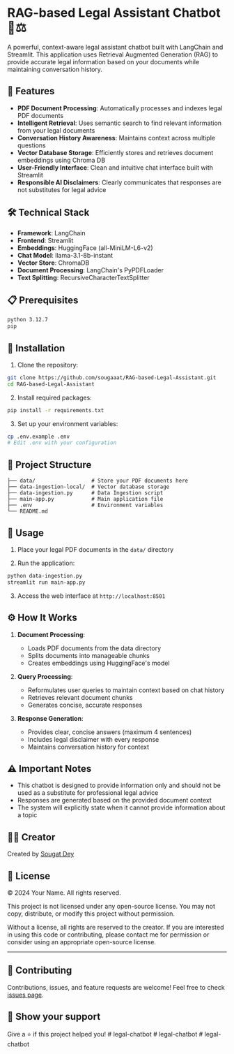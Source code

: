 # RAG-based Legal Assistant Chatbot 🤖⚖️

A powerful, context-aware legal assistant chatbot built with LangChain and Streamlit. This application uses Retrieval Augmented Generation (RAG) to provide accurate legal information based on your documents while maintaining conversation history.

## 🌟 Features

- **PDF Document Processing**: Automatically processes and indexes legal PDF documents
- **Intelligent Retrieval**: Uses semantic search to find relevant information from your legal documents
- **Conversation History Awareness**: Maintains context across multiple questions
- **Vector Database Storage**: Efficiently stores and retrieves document embeddings using Chroma DB
- **User-Friendly Interface**: Clean and intuitive chat interface built with Streamlit
- **Responsible AI Disclaimers**: Clearly communicates that responses are not substitutes for legal advice

## 🛠️ Technical Stack

- **Framework**: LangChain
- **Frontend**: Streamlit
- **Embeddings**: HuggingFace (all-MiniLM-L6-v2)
- **Chat Model**: llama-3.1-8b-instant
- **Vector Store**: ChromaDB
- **Document Processing**: LangChain's PyPDFLoader
- **Text Splitting**: RecursiveCharacterTextSplitter

## 📋 Prerequisites

```bash
python 3.12.7
pip
```

## 🚀 Installation

1. Clone the repository:
```bash
git clone https://github.com/sougaaat/RAG-based-Legal-Assistant.git
cd RAG-based-Legal-Assistant
```

2. Install required packages:
```bash
pip install -r requirements.txt
```

3. Set up your environment variables:
```bash
cp .env.example .env
# Edit .env with your configuration
```

## 📁 Project Structure

```
├── data/                  # Store your PDF documents here
├── data-ingestion-local/  # Vector database storage
├── data-ingestion.py      # Data Ingestion script
├── main-app.py            # Main application file
├── .env                   # Environment variables
└── README.md
```

## 💫 Usage

1. Place your legal PDF documents in the `data/` directory

2. Run the application:
```bash
python data-ingestion.py
streamlit run main-app.py
```

3. Access the web interface at `http://localhost:8501`

## ⚙️ How It Works

1. **Document Processing**:
   - Loads PDF documents from the data directory
   - Splits documents into manageable chunks
   - Creates embeddings using HuggingFace's model

2. **Query Processing**:
   - Reformulates user queries to maintain context based on chat history
   - Retrieves relevant document chunks
   - Generates concise, accurate responses

3. **Response Generation**:
   - Provides clear, concise answers (maximum 4 sentences)
   - Includes legal disclaimer with every response
   - Maintains conversation history for context

## ⚠️ Important Notes

- This chatbot is designed to provide information only and should not be used as a substitute for professional legal advice
- Responses are generated based on the provided document context
- The system will explicitly state when it cannot provide information about a topic

## 👨‍💻 Creator

Created by [Sougat Dey](https://www.linkedin.com/in/sougatdey/)

## 📄 License

© 2024 Your Name. All rights reserved.

This project is not licensed under any open-source license. You may not copy, distribute, or modify this project without permission.

Without a license, all rights are reserved to the creator. If you are interested in using this code or contributing, please contact me for permission or consider using an appropriate open-source license.

---

## 🤝 Contributing

Contributions, issues, and feature requests are welcome! Feel free to check [issues page](https://github.com/sougaaat/RAG-based-Legal-Assistant/issues).

## 🌟 Show your support

Give a ⭐️ if this project helped you!
#   l e g a l - c h a t b o t  
 #   l e g a l - c h a t b o t  
 #   l e g a l - c h a t b o t  
 